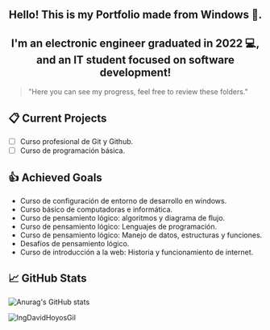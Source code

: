 <h2 align="center">Hello! This is my Portfolio made from Windows 👋.</h2>

<h2 align="center">I'm an electronic engineer graduated in 2022 💻, and an IT student focused on software development!</h2>

> "Here you can see my progress, feel free to review these folders."

## 📋 Current Projects
- [ ] Curso profesional de Git y Github.
- [ ] Curso de programación básica.

## 👍 Achieved Goals
* Curso de configuración de entorno de desarrollo en windows.
* Curso básico de computadoras e informática.
* Curso de pensamiento lógico: algoritmos y diagrama de flujo.
* Curso de pensamiento lógico: Lenguajes de programación.
* Curso de pensamiento lógico: Manejo de datos, estructuras y funciones.
* Desafíos de pensamiento lógico.
* Curso de introducción a la web: Historia y funcionamiento de internet.

## 📈 GitHub Stats 
![Anurag's GitHub stats](https://github-readme-stats.vercel.app/api?username=IngDavidHoyosGil&show_icons=true&theme=tokyonight)

<p><img align="left" src="https://github-readme-stats.vercel.app/api/top-langs?username=IngDavidHoyosGil&show_icons=true&locale=en&layout=compact" alt="IngDavidHoyosGil" /></p>

